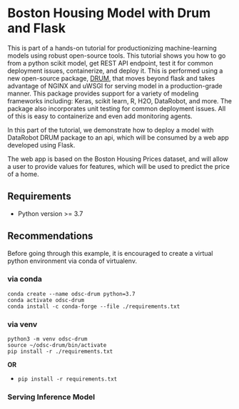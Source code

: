 # Boston Housing Model with Drum and Flask

This is part of a hands-on tutorial for productionizing machine-learning models using robust open-source tools.  This tutorial shows you how to go from a python scikit model, get REST API endpoint, test it for common deployment issues, containerize, and deploy it.  This is performed using a new open-source package, [DRUM](https://github.com/datarobot/datarobot-user-models), that moves beyond flask and takes advantage of NGINX and uWSGI for serving model in a production-grade manner.   This package provides support for a variety of modeling frameworks including: Keras, scikit learn, R, H2O, DataRobot, and more.  The package also incorporates unit testing for common deployment issues.  All of this is easy to containerize and even add monitoring agents.  

In this part of the tutorial, we demonstrate how to deploy a model with DataRobot DRUM package to an api, which will be consumed by a web app developed using Flask.  

The web app is based on the Boston Housing Prices dataset, and will allow a user to provide values for features, which will be used to predict the price of a home.  


## Requirements

* Python version >= 3.7

## Recommendations

Before going through this example, it is encouraged to create a virtual python environment via conda of virtualenv.  

### via conda

```
conda create --name odsc-drum python=3.7
conda activate odsc-drum
conda install -c conda-forge --file ./requirements.txt
```

### via venv

```
python3 -m venv odsc-drum
source ~/odsc-drum/bin/activate
pip install -r ./requirements.txt
```

__OR__

* `pip install -r requirements.txt`

### Serving Inference Model 

